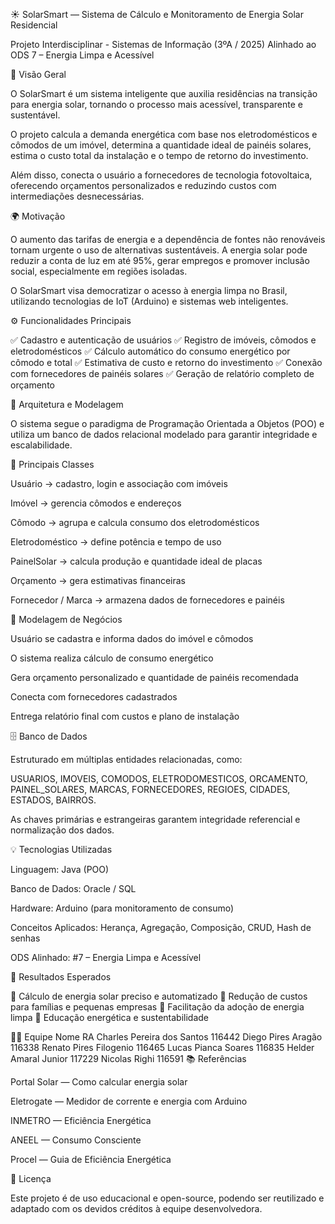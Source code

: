 ☀️ SolarSmart — Sistema de Cálculo e Monitoramento de Energia Solar Residencial

Projeto Interdisciplinar - Sistemas de Informação (3ºA / 2025)
Alinhado ao ODS 7 – Energia Limpa e Acessível

🧩 Visão Geral

O SolarSmart é um sistema inteligente que auxilia residências na transição para energia solar, tornando o processo mais acessível, transparente e sustentável.

O projeto calcula a demanda energética com base nos eletrodomésticos e cômodos de um imóvel, determina a quantidade ideal de painéis solares, estima o custo total da instalação e o tempo de retorno do investimento.

Além disso, conecta o usuário a fornecedores de tecnologia fotovoltaica, oferecendo orçamentos personalizados e reduzindo custos com intermediações desnecessárias.

🌍 Motivação

O aumento das tarifas de energia e a dependência de fontes não renováveis tornam urgente o uso de alternativas sustentáveis.
A energia solar pode reduzir a conta de luz em até 95%, gerar empregos e promover inclusão social, especialmente em regiões isoladas.

O SolarSmart visa democratizar o acesso à energia limpa no Brasil, utilizando tecnologias de IoT (Arduino) e sistemas web inteligentes.

⚙️ Funcionalidades Principais

✅ Cadastro e autenticação de usuários
✅ Registro de imóveis, cômodos e eletrodomésticos
✅ Cálculo automático do consumo energético por cômodo e total
✅ Estimativa de custo e retorno do investimento
✅ Conexão com fornecedores de painéis solares
✅ Geração de relatório completo de orçamento

🧠 Arquitetura e Modelagem

O sistema segue o paradigma de Programação Orientada a Objetos (POO) e utiliza um banco de dados relacional modelado para garantir integridade e escalabilidade.

🔸 Principais Classes

Usuário → cadastro, login e associação com imóveis

Imóvel → gerencia cômodos e endereços

Cômodo → agrupa e calcula consumo dos eletrodomésticos

Eletrodoméstico → define potência e tempo de uso

PainelSolar → calcula produção e quantidade ideal de placas

Orçamento → gera estimativas financeiras

Fornecedor / Marca → armazena dados de fornecedores e painéis

🧩 Modelagem de Negócios

Usuário se cadastra e informa dados do imóvel e cômodos

O sistema realiza cálculo de consumo energético

Gera orçamento personalizado e quantidade de painéis recomendada

Conecta com fornecedores cadastrados

Entrega relatório final com custos e plano de instalação

🗄️ Banco de Dados

Estruturado em múltiplas entidades relacionadas, como:

USUARIOS, IMOVEIS, COMODOS, ELETRODOMESTICOS, ORCAMENTO,
PAINEL_SOLARES, MARCAS, FORNECEDORES, REGIOES, CIDADES, ESTADOS, BAIRROS.

As chaves primárias e estrangeiras garantem integridade referencial e normalização dos dados.

💡 Tecnologias Utilizadas

Linguagem: Java (POO)

Banco de Dados: Oracle / SQL

Hardware: Arduino (para monitoramento de consumo)

Conceitos Aplicados: Herança, Agregação, Composição, CRUD, Hash de senhas

ODS Alinhado: #7 – Energia Limpa e Acessível

🧪 Resultados Esperados

🔹 Cálculo de energia solar preciso e automatizado
🔹 Redução de custos para famílias e pequenas empresas
🔹 Facilitação da adoção de energia limpa
🔹 Educação energética e sustentabilidade

👨‍💻 Equipe
Nome	RA
Charles Pereira dos Santos	116442
Diego Pires Aragão	116338
Renato Pires Filogenio	116465
Lucas Pianca Soares	116835
Helder Amaral Junior	117229
Nicolas Righi	116591
📚 Referências

Portal Solar — Como calcular energia solar

Eletrogate — Medidor de corrente e energia com Arduino

INMETRO — Eficiência Energética

ANEEL — Consumo Consciente

Procel — Guia de Eficiência Energética

🧾 Licença

Este projeto é de uso educacional e open-source, podendo ser reutilizado e adaptado com os devidos créditos à equipe desenvolvedora.
